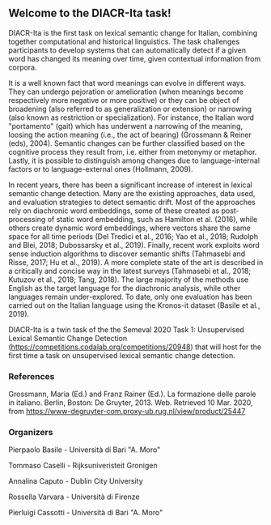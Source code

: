 ## Welcome to the DIACR-Ita task!


DIACR-Ita is the first task on lexical semantic change for Italian, combining together computational and historical linguistics. The task challenges participants to develop systems that can automatically detect if a given word has changed its meaning over time, given contextual information from corpora.

It is a well known fact that word meanings can evolve in different ways. They can undergo pejoration or amelioration (when
meanings become respectively more negative or more positive) or they can be object of broadening (also referred to as generalization or extension) or narrowing (also known as restriction or specialization). For instance, the Italian word "portamento" (gait) which has underwent a narrowing of the meaning, loosing the action meaning (i.e., the act of bearing) (Grossmann & Reiner (eds), 2004). Semantic changes can be further classified based on the cognitive process they result from, i.e. either from metonymy or metaphor. Lastly, it is possible to distinguish among changes due to language-internal factors or to language-external ones (Hollmann, 2009). 

In recent years, there has been a significant increase of interest in lexical semantic change detection. Many are the existing approaches, data used, and evaluation strategies to detect semantic drift. Most of the approaches rely on diachronic word embeddings, some of these created as post-processing of static word embedding, such as Hamilton et al. (2016), while others create dynamic word embeddings, where vectors share the same space for all time periods (Del Tredici et al., 2016; Yao et al., 2018; Rudolph and Blei, 2018; Dubossarsky et al., 2019). Finally, recent work exploits word sense induction algorithms to discover semantic shifts (Tahmasebi and Risse, 2017; Hu et al., 2019). A more complete state of the art is described in a critically and concise way in the latest surveys (Tahmasebi et al., 2018; Kutuzov et al., 2018; Tang, 2018). The large majority of the methods use English as the target language for the diachronic analysis, while other languages remain under-explored. To date, only one evaluation has been carried out on the Italian language using the Kronos-it dataset (Basile et al., 2019).

DIACR-Ita is a twin task of the the Semeval 2020 Task 1: Unsupervised Lexical Semantic Change Detection (https://competitions.codalab.org/competitions/20948) that  will host for the first time a task on unsupervised lexical semantic change detection.

### References

Grossmann, Maria (Ed.) and Franz Rainer (Ed.). La formazione delle parole in italiano. Berlin, Boston: De Gruyter, 2013. Web. Retrieved 10 Mar. 2020, from https://www-degruyter-com.proxy-ub.rug.nl/view/product/25447

### Organizers
Pierpaolo Basile - Università di Bari "A. Moro"

Tommaso Caselli - Rijksuniveristeit Gronigen

Annalina Caputo - Dublin City University

Rossella Varvara - Università di Firenze

Pierluigi Cassotti - Università di Bari "A. Moro"

